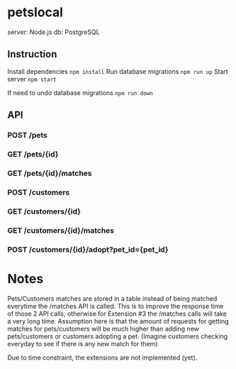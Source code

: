 # petslocal

server: Node.js
db: PostgreSQL

## Instruction

Install dependencies
`npm install`
Run database migrations
`npm run up`
Start server
`npm start`

If need to undo database migrations
`npm run down`

## API

### POST /pets

### GET /pets/{id}

### GET /pets/{id}/matches

### POST /customers

### GET /customers/{id}

### GET /customers/{id}/matches

### POST /customers/{id}/adopt?pet_id={pet_id}

# Notes

Pets/Customers matches are stored in a table instead of being matched everytime the /matches API is called. This is to improve the response time of those 2 API calls, otherwise for Extension #3 the /matches calls will take a very long time. Assumption here is that the amount of requests for getting matches for pets/customers will be much higher than adding new pets/customers or customers adopting a pet. (Imagine customers checking everyday to see if there is any new match for them)

Due to time constraint, the extensions are not implemented (yet).
